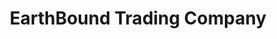 ---
title: "EarthBound Trading Company"
url: /saint-peters/earthbound-trading-company/
shop: Kramladen
---
